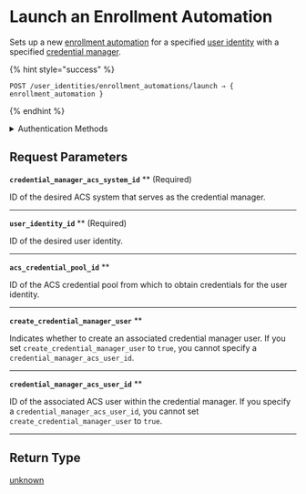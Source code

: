 # Launch an Enrollment Automation

Sets up a new [enrollment automation](https://docs.seam.co/latest/capability-guides/mobile-access-in-development/issuing-mobile-credentials-from-an-access-control-system) for a specified [user identity](https://docs.seam.co/latest/capability-guides/mobile-access-in-development/managing-mobile-app-user-accounts-with-user-identities#what-is-a-user-identity) with a specified [credential manager](https://docs.seam.co/latest/capability-guides/mobile-access-in-development/issuing-mobile-credentials-from-an-access-control-system).

{% hint style="success" %}
```
POST /user_identities/enrollment_automations/launch ⇒ { enrollment_automation }
```
{% endhint %}

<details>

<summary>Authentication Methods</summary>

- API key
- Personal access token
  <br>Must also include the `seam-workspace` header in the request.
</details>

## Request Parameters

**`credential_manager_acs_system_id`** ** (Required)

ID of the desired ACS system that serves as the credential manager.

---

**`user_identity_id`** ** (Required)

ID of the desired user identity.

---

**`acs_credential_pool_id`** **

ID of the ACS credential pool from which to obtain credentials for the user identity.

---

**`create_credential_manager_user`** **

Indicates whether to create an associated credential manager user. If you set `create_credential_manager_user` to `true`, you cannot specify a `credential_manager_acs_user_id`.

---

**`credential_manager_acs_user_id`** **

ID of the associated ACS user within the credential manager. If you specify a `credential_manager_acs_user_id`, you cannot set `create_credential_manager_user` to `true`.

---


## Return Type

[unknown](./)
